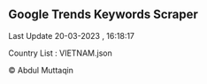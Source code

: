 

## Google Trends Keywords Scraper 
 
Last Update 20-03-2023 , 16:18:17

Country List :
VIETNAM.json



© Abdul Muttaqin 

